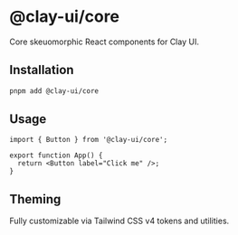 # @clay-ui/core

Core skeuomorphic React components for Clay UI.

## Installation

```bash
pnpm add @clay-ui/core
```

## Usage

```tsx
import { Button } from '@clay-ui/core';

export function App() {
  return <Button label="Click me" />;
}
```

## Theming

Fully customizable via Tailwind CSS v4 tokens and utilities.


